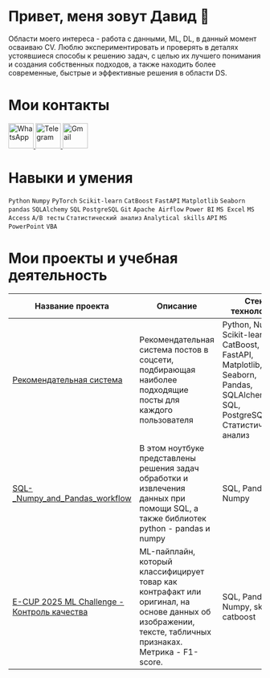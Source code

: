 # Привет, меня зовут Давид 🙂

Области моего интереса - работа с данными, ML, DL, в данный момент осваиваю CV. Люблю экспериментировать и проверять в деталях устоявшиеся способы к решению задач, с целью их лучшего понимания и создания собственных подходов, а также находить более современные, быстрые и эффективные решения в области DS.


# Мои контакты 
<a href="https://wa.me/+79384555011" target="_blank">
    <img src="https://upload.wikimedia.org/wikipedia/commons/6/6b/WhatsApp.svg" alt="WhatsApp" width="50" />

</a>
<a href="https://t.me/david_i5" target="_blank">
    <img src="https://upload.wikimedia.org/wikipedia/commons/8/82/Telegram_logo.svg" alt="Telegram" width="50" />
</a>

</a>
<a href="mailto:david.i.data.scientist@gmail.com" target="_blank">
    <img src="https://upload.wikimedia.org/wikipedia/commons/4/4e/Gmail_Icon.png" alt="Gmail" width="50" />
</a>

# Навыки и умения
```Python``` ```Numpy``` ```PyTorch``` ```Scikit-learn``` ```CatBoost``` ```FastAPI``` ```Matplotlib``` ```Seaborn``` ```pandas``` ```SQLAlchemy``` ```SQL``` ```PostgreSQL``` ```Git``` ```Apache Airflow``` ```Power BI``` ```MS Excel``` ```MS Access``` ```A/B тесты``` ```Статистический анализ``` ```Analytical skills``` ```API``` ```MS PowerPoint``` ```VBA```

# Мои проекты и учебная деятельность
| Название проекта | Описание | Стек технологий |
|-------------|-------------|-------------|
| [Рекомендательная система ](https://github.com/david-i42/Recomendation_system_project) | Рекомендательная система постов в соцсети, подбирающая наиболее подходящие посты для каждого пользователя  | Python, Numpy, Scikit-learn, CatBoost, FastAPI, Matplotlib, Seaborn, Pandas, SQLAlchemy, SQL, PostgreSQL, Статистический анализ |
| [SQL-_Numpy_and_Pandas_workflow ](https://github.com/david-i42/SQL-_Numpy_and_Pandas_workflow) | В этом ноутбуке представлены решения задач обработки и извлечения данных при помощи SQL, а также библиотек python - pandas и numpy | SQL, Pandas, Numpy |
| [E-CUP 2025 ML Challenge - Контроль качества](https://github.com/david-i42/SQL-_Numpy_and_Pandas_workflow) | ML-пайплайн, который классифицирует товар как контрафакт или оригинал, на основе данных об изображении, тексте, табличных признаках. Метрика - F1-score. | SQL, Pandas, Numpy, sklearn, catboost |
